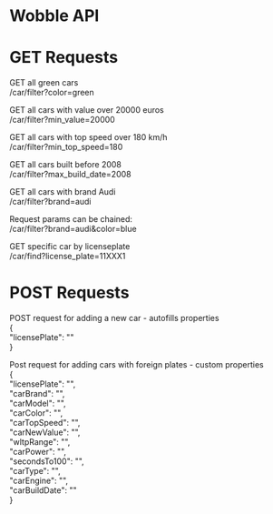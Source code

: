 # Wobble API


# GET Requests

GET all green cars <br/>
/car/filter?color=green

GET all cars with value over 20000 euros <br/>
/car/filter?min_value=20000

GET all cars with top speed over 180 km/h <br/>
/car/filter?min_top_speed=180

GET all cars built before 2008 <br/>
/car/filter?max_build_date=2008

GET all cars with brand Audi <br/>
/car/filter?brand=audi

Request params can be chained:  <br/>
/car/filter?brand=audi&color=blue

GET specific car by licenseplate <br/>
/car/find?license_plate=11XXX1

# POST Requests

POST request for adding a new car - autofills properties <br/>
{ <br/>
    "licensePlate": "" <br/>
} <br/>

Post request for adding cars with foreign plates - custom properties <br/>
{ <br/>
    "licensePlate": "", <br/>
    "carBrand": "", <br/>
    "carModel": "", <br/>
    "carColor": "", <br/>
    "carTopSpeed": "", <br/>
    "carNewValue": "", <br/>
    "wltpRange": "", <br/>
    "carPower": "", <br/>
    "secondsTo100": "", <br/>
    "carType": "", <br/>
    "carEngine": "", <br/>
    "carBuildDate": "" <br/>
} 
